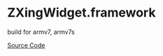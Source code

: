 ZXingWidget.framework
=====================

build for armv7, armv7s

[Source Code](https://github.com/b051/ZXingWidget)